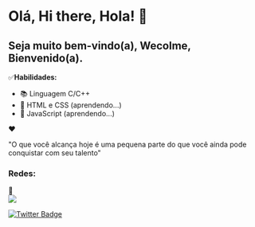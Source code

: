 <h1>Olá, Hi there, Hola! 🎯</h1> 


<h2>Seja muito bem-vindo(a), Wecolme, Bienvenido(a). </h2> 


  <p>✅<strong>Habilidades:</strong></p> 

<ul>
    <li>📚 Linguagem C/C++</li>
    <li>📖 HTML e CSS (aprendendo...)</li>
    <li>📖 JavaScript (aprendendo...)</li>
</ul>


❤️ <p>"O que você alcança hoje é uma pequena parte do que você ainda pode conquistar com seu talento"</p> 


 <h3>Redes:</h3> 📱

<div>
  <a href="https://www.linkedin.com/in/marcosfelipesl/" target="_blank"><img src="https://img.shields.io/badge/-LinkedIn-%230077B5?style=for-the-badge&logo=linkedin&logoColor=white" target="_blank"></a>
</div>


[![Twitter Badge](https://img.shields.io/badge/-@marcos_sl20-1ca0f1?style=flat-square&labelColor=1ca0f1&logo=twitter&logoColor=white&link=https://twitter.com/marcos_sl20)](https://twitter.com/marcos_sl20)
